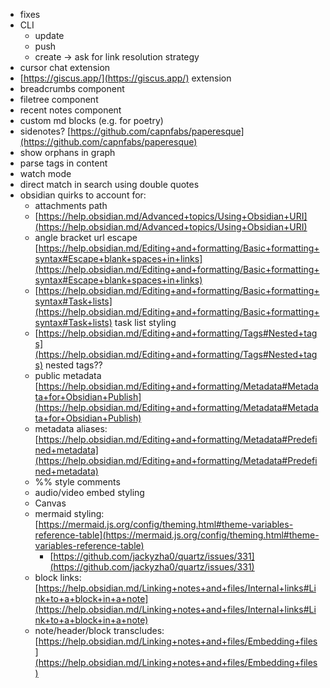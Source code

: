 
- fixes
- CLI    
    - update
    - push
    - create → ask for link resolution strategy
- cursor chat extension    
- [https://giscus.app/](https://giscus.app/) extension
- breadcrumbs component
- filetree component
- recent notes component
- custom md blocks (e.g. for poetry)
- sidenotes? [https://github.com/capnfabs/paperesque](https://github.com/capnfabs/paperesque)
- show orphans in graph
- parse tags in content
- watch mode
- direct match in search using double quotes
- obsidian quirks to account for:
    - attachments path
    - [https://help.obsidian.md/Advanced+topics/Using+Obsidian+URI](https://help.obsidian.md/Advanced+topics/Using+Obsidian+URI)
    - angle bracket url escape [https://help.obsidian.md/Editing+and+formatting/Basic+formatting+syntax#Escape+blank+spaces+in+links](https://help.obsidian.md/Editing+and+formatting/Basic+formatting+syntax#Escape+blank+spaces+in+links) 
    - [https://help.obsidian.md/Editing+and+formatting/Basic+formatting+syntax#Task+lists](https://help.obsidian.md/Editing+and+formatting/Basic+formatting+syntax#Task+lists) task list styling
    - [https://help.obsidian.md/Editing+and+formatting/Tags#Nested+tags](https://help.obsidian.md/Editing+and+formatting/Tags#Nested+tags) nested tags??
    - public metadata [https://help.obsidian.md/Editing+and+formatting/Metadata#Metadata+for+Obsidian+Publish](https://help.obsidian.md/Editing+and+formatting/Metadata#Metadata+for+Obsidian+Publish)
    - metadata aliases: [https://help.obsidian.md/Editing+and+formatting/Metadata#Predefined+metadata](https://help.obsidian.md/Editing+and+formatting/Metadata#Predefined+metadata)
    - \%\% style comments
    - audio/video embed styling
    - Canvas
    - mermaid styling: [https://mermaid.js.org/config/theming.html#theme-variables-reference-table](https://mermaid.js.org/config/theming.html#theme-variables-reference-table)
        - [https://github.com/jackyzha0/quartz/issues/331](https://github.com/jackyzha0/quartz/issues/331)
    - block links: [https://help.obsidian.md/Linking+notes+and+files/Internal+links#Link+to+a+block+in+a+note](https://help.obsidian.md/Linking+notes+and+files/Internal+links#Link+to+a+block+in+a+note)
    - note/header/block transcludes: [https://help.obsidian.md/Linking+notes+and+files/Embedding+files](https://help.obsidian.md/Linking+notes+and+files/Embedding+files)